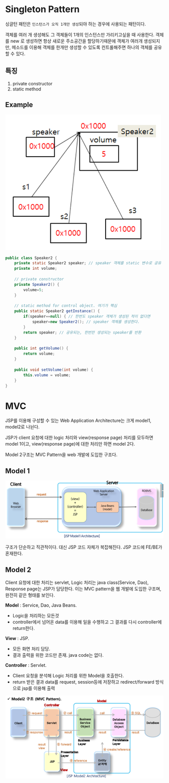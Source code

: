 # Singleton Pattern

싱글턴 패턴은 `인스턴스가 오직 1개만 생성`되야 하는 경우에 사용되는 패턴이다.

객체를 여러 개 생성해도 그 객체들이 1개의 인스턴스만 가리키고싶을 때 사용한다. 객체를 new 로 생성하면 항상 새로운 주소공간을 할당하기때문에 객체가 여러개 생성되지만, 메소드를 이용해 객체를 한개만 생성할 수 있도록 컨트롤해주면 하나의 객체를 공유할 수 있다.



## 특징

1. private constructor
2. static method



## Example

![image-20210220000419737](images/image-20210220000419737.png)

```java
public class Speaker2 {
	private static Speaker2 speaker; // speaker 객체를 static 변수로 공유 
	private int volume;
	
    // private constructor
	private Speaker2() {
		volume=5;
	}
	
    // static method for control object. 여기가 핵심
	public static Speaker2 getInstance() {
		if(speaker==null) { // 한번도 speaker 객체가 생성된 적이 없다면
			speaker=new Speaker2(); // speaker 객체를 생성한다.
		}
		return speaker; // 공유되는, 한번만 생성되는 speaker를 반환
	}
	
	public int getVolume() {
		return volume;
	}

	public void setVolume(int volume) {
		this.volume = volume;
	}
}

```





# MVC

JSP를 이용해 구성할 수 있는 Web Application Architecture는 크게 model1, model2로 나뉜다.

JSP가 client 요청에 대한 logic 처리와 view(response page) 처리를 모두하면 model 1이고, view(response page)에 대한 처리만 하면 model 2다.

Model 2구조는 MVC Pattern을 web 개발에 도입한 구조다.



## Model 1

![image-20210401093956989](images/image-20210401093956989.png) 

구조가 단순하고 직관적이다. 대신 JSP 코드 자체가 복잡해진다. JSP 코드에 FE/BE가 혼재한다.



## Model 2

Client 요청에 대한 처리는 servlet, Logic 처리는 java class(Service, Dao), Response page는 JSP가 담당한다. 이는 MVC pattern을 웹 개발에 도입한 구조며, 완전히 같은 형태를 보인다.



**Model** : Service, Dao, Java Beans. 

- Logic을 처리하는 모든것
- controller에서 넘어온 data를 이용해 일을 수행하고 그 결과를 다시 controller에 return한다.

**View** : JSP. 

- 모든 화면 처리 담당.
- 결과 출력을 위한 코드만 존재. java code는 없다. 

**Controller** : Servlet. 

- Client 요청을 분석해 Logic 처리를 위한 Model을 호출한다.
- return 받은 결과 data를 request, session등에 저장하고 redirect/forward 방식으로 jsp를 이용해 출력



![image-20210401100354266](images/image-20210401100354266.png) 

